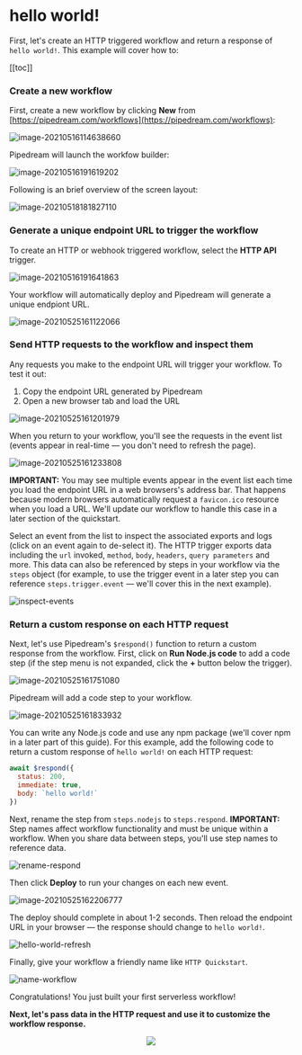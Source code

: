 # hello world!

First, let's create an HTTP triggered workflow and return a response of `hello world!`. This example will cover how to:

[[toc]]

### Create a new workflow

First, create a new workflow by clicking **New** from [https://pipedream.com/workflows](https://pipedream.com/workflows):

![image-20210516114638660](./image-20210516114638660.png)

Pipedream will launch the workfow builder:

![image-20210516191619202](./image-20210516191619202.png)

Following is an brief overview of the screen layout:

![image-20210518181827110](./image-20210518181827110.png)

### Generate a unique endpoint URL to trigger the workflow

To create an HTTP or webhook triggered workflow, select the **HTTP API** trigger. 

![image-20210516191641863](./image-20210516191641863.png)

Your workflow will automatically deploy and Pipedream will generate a unique endpiont URL.

![image-20210525161122066](./image-20210525161122066.png)

### Send HTTP requests to the workflow and inspect them

Any requests you make to the endpoint URL will trigger your workflow. To test it out:

1. Copy the endpoint URL generated by Pipedream
2. Open a new browser tab and load the URL

![image-20210525161201979](./image-20210525161201979.png)

When you return to your workflow, you'll see the requests in the event list (events appear in real-time — you don't need to refresh the page). 

![image-20210525161233808](./image-20210525161233808.png)

**IMPORTANT:** You may see multiple events appear in the event list each time you load the endpoint URL in a web browsers's address bar. That happens because modern browsers automatically request a `favicon.ico` resource when you load a URL. We'll update our workflow to handle this case in a later section of the quickstart.

Select an event from the list to inspect the associated exports and logs (click on an event again to de-select it). The HTTP trigger exports  data including the `url` invoked, `method`, `body`, `headers`, `query parameters` and more. This data can also be referenced by steps in your workflow via the `steps` object (for example, to use the trigger event in a later step you can reference `steps.trigger.event` — we'll cover this in the next example). 

![inspect-events](./inspect-events.gif)

### Return a custom response on each HTTP request

Next, let's use Pipedream's `$respond()` function to return a custom response from the workflow. First, click on **Run Node.js code** to add a code step (if the step menu is not expanded, click the **+** button below the trigger).

![image-20210525161751080](./image-20210525161751080.png) 

Pipedream will add a code step to your workflow. 

![image-20210525161833932](./image-20210525161833932.png)

You can write any Node.js code and use any npm package (we'll cover npm in a later part of this guide). For this example, add the following code to return a custom response of `hello world!` on each HTTP request:

```javascript
await $respond({
  status: 200,
  immediate: true,
  body: `hello world!`
})
```

Next, rename the step from `steps.nodejs` to `steps.respond`. **IMPORTANT:** Step names affect workflow functionality and must be unique within a workflow. When you share data between steps, you'll use step names to reference data.

![rename-respond](./rename-respond-1984875.gif)

Then click **Deploy** to run your changes on each new event.

![image-20210525162206777](./image-20210525162206777.png)

The deploy should complete in about 1-2 seconds. Then reload the endpoint URL in your browser — the response should change to `hello world!`.

![hello-world-refresh](./hello-world-refresh.gif)

Finally, give your workflow a friendly name like `HTTP Quickstart`.

![name-workflow](./name-workflow.gif)

Congratulations! You just built your first serverless workflow! 

**Next, let's pass data in the HTTP request and use it to customize the workflow response.**

<p style="text-align:center;">
<a href="/quickstart/hello-name/"><img src="../next.png"></a>
</p>
